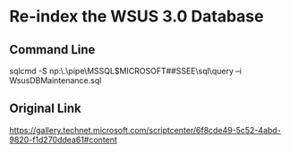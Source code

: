 # Re-index the WSUS 3.0 Database
## Command Line
sqlcmd -S np:\\.\pipe\MSSQL$MICROSOFT##SSEE\sql\query –i WsusDBMaintenance.sql

## Original Link
https://gallery.technet.microsoft.com/scriptcenter/6f8cde49-5c52-4abd-9820-f1d270ddea61#content